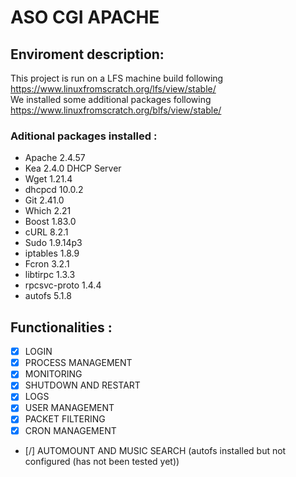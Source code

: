 # ASO CGI APACHE
## Enviroment description:
This project is run on a LFS machine build following https://www.linuxfromscratch.org/lfs/view/stable/ <br />
We installed some additional packages following https://www.linuxfromscratch.org/blfs/view/stable/ <br />
### Aditional packages installed :
  - Apache 2.4.57
  - Kea 2.4.0 DHCP Server
  - Wget 1.21.4
  - dhcpcd 10.0.2
  - Git 2.41.0
  - Which 2.21
  - Boost 1.83.0
  - cURL 8.2.1
  - Sudo  1.9.14p3
  - iptables 1.8.9
  - Fcron 3.2.1 
  - libtirpc 1.3.3 
  - rpcsvc-proto 1.4.4
  - autofs 5.1.8

## Functionalities :
 - [X] LOGIN
 - [X] PROCESS MANAGEMENT
 - [X] MONITORING
 - [X] SHUTDOWN AND RESTART
 - [X] LOGS
 - [X] USER MANAGEMENT
 - [X] PACKET FILTERING
 - [X] CRON MANAGEMENT
 - [/] AUTOMOUNT AND MUSIC SEARCH (autofs installed but not configured (has not been tested yet))
